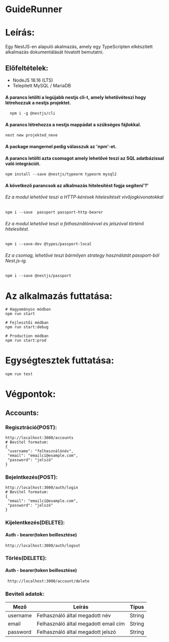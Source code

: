 # GuideRunner

# Leírás:

Egy NestJS-en alapuló akalmazás, amely egy TypeScripten elkészített alkalmazás dokumentálását hivatott bemutatni.




## Előfeltételek:
  * NodeJS 18.16 (LTS)
  * Telepített MySQL / MariaDB

#### A parancs letölti a legújabb nestjs cli-t, amely lehetővéteszi hogy létrehozzuk a  nestjs projektet.
      npm i -g @nestjs/cli   
#### A parancs létrehozza a nestjs mappádat a szükséges fájlokkal.
    nest new projekted_neve
#### A package mangernel pedig válasszuk az 'npm'-et.


#### A parancs letölti azta csomagot amely lehetővé teszi az SQL adatbázissal való integrációt.
    npm install --save @nestjs/typeorm typeorm mysql2
    
   
   
   
   
#### A következő parancsok az alkalmazás hitelesítést fogja segíteni'?'
   ###### Ez a modul lehetővé teszi a HTTP-kérések hitelesítését vivőjogkivonatokkal
    npm i --save  passport passport-http-bearer
    
   ###### Ez a modul lehetővé teszi a felhasználónévvel és jelszóval történő hitelesítést.
    npm i --save-dev @types/passport-local
    
   ###### Ez a csomag, lehetővé teszi bármilyen strategy használatát passport-ból Nest.js-ig.
    npm i --save @nestjs/passport
    
# Az alkalmazás futtatása:

    # Hagyományos módban
    npm run start

    # Fejlesztői módban
    npm run start:debug

    # Production módban
    npm run start:prod
    
# Egységtesztek futtatása:  
    npm run test
   
# Végpontok:
## Accounts:
 
### Regisztráció(POST):
    http://localhost:3000/accounts
    # Bevítel formatum:    
    {
     "username": "felhasználónév",
     "email": "emailcí@example.com",
     "password": "jelszó"
    }
### Bejelntkezés(POST):    
    http://localhost:3000/auth/login
    # Bevítel formatum: 
    {
     "email": "emailcí@example.com",
     "password": "jelszó"
    }
### Kijelentkezés(DELETE):
#### Auth - bearer(token beillesztése) 
    http://localhost:3000/auth/logout
    
### Törlés(DELETE):
#### Auth - bearer(token beillesztése)
     http://localhost:3000/account/delete
   
### Beviteli adatok:
    
| Mező  | Leírás | Típus |
| ------------- | ------------- | ------------- |
| username  | Felhasználó által megadott név | String |
| email  | Felhasználó által megadott email cím  | String |
| password  | Felhasználó által megadott jelszó  | String |







